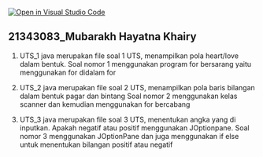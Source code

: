 [![Open in Visual Studio Code](https://classroom.github.com/assets/open-in-vscode-c66648af7eb3fe8bc4f294546bfd86ef473780cde1dea487d3c4ff354943c9ae.svg)](https://classroom.github.com/online_ide?assignment_repo_id=8983189&assignment_repo_type=AssignmentRepo)
## 21343083_Mubarakh Hayatna Khairy

1. UTS_1 java merupakan file soal 1 UTS, menampilkan pola heart/love dalam bentuk.
Soal nomor 1 menggunakan program for bersarang yaitu menggunakan for didalam for

2. UTS_2 java merupakan file soal 2 UTS, menampilkan pola baris bilangan dalam bentuk pagar dan bintang
Soal nomor 2 menggunakan kelas scanner dan kemudian menggunakan for bercabang

3. UTS_3 java merupakan file soal 3 UTS, menentukan angka yang di inputkan. Apakah negatif atau positif menggunakan JOptionpane.
Soal nomor 3 menggunakan JOptionPane dan juga menggunakan if else untuk menentukan bilangan positif atau negatif
